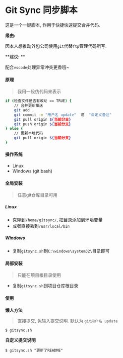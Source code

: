 # Git Sync 同步脚本

这是一个一键脚本, 作用于快捷快速提交合并代码.



**缘由:**

因本人想推动外包公司使用`git`代替`ftp`管理代码所写.



**建议: **

配合`vscode`处理异常冲突更香哦~



#### 原理

> 我用一段伪代码来表示

```bash
if (检查文件是否有改动 == TRUE) {
	// 合并更新推送
	git add .
	git commit -m "用户名 update"  或  "自定义备注"
	git pull origin ${当前分支}
	git push origin ${当前分支}
} else {
	// 更新本地代码
	git pull origin ${当前分支}
}
```



#### 操作系统

- Linux 
- Windows (git bash)



#### 全局安装

> 任意git仓库目录可用

##### Linux

- 克隆到`/home/gitsync/`, 把目录添加到环境变量
- 或者直接丢到`/usr/local/bin`

##### Windows

- 复制`gitsync.sh`到`C:\windows\system32\`目录即可



#### 局部安装

> 只能在项目根目录使用

- 复制`gitsync.sh`到项目仓库根目录



#### 使用

**懒人方法**

> 直接提交, 免输入提交说明.  默认为 `git用户名 update`

```shell
$ gitsync.sh
```

**自定义提交说明**

```shell
$ gitsync.sh "更新了README"
```



